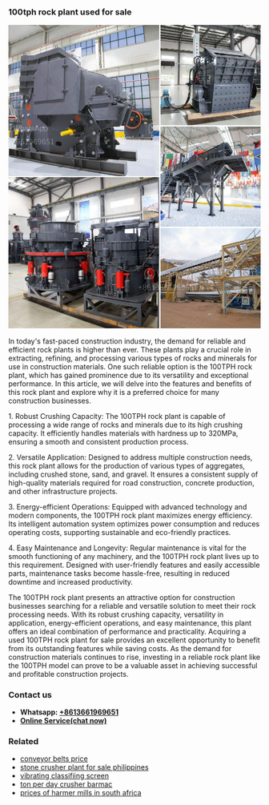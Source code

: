 <h3>100tph rock plant used for sale</h3><img src='1708589120.jpg' alt=''><p>In today's fast-paced construction industry, the demand for reliable and efficient rock plants is higher than ever. These plants play a crucial role in extracting, refining, and processing various types of rocks and minerals for use in construction materials. One such reliable option is the 100TPH rock plant, which has gained prominence due to its versatility and exceptional performance. In this article, we will delve into the features and benefits of this rock plant and explore why it is a preferred choice for many construction businesses.</p><p>1. Robust Crushing Capacity: The 100TPH rock plant is capable of processing a wide range of rocks and minerals due to its high crushing capacity. It efficiently handles materials with hardness up to 320MPa, ensuring a smooth and consistent production process.</p><p>2. Versatile Application: Designed to address multiple construction needs, this rock plant allows for the production of various types of aggregates, including crushed stone, sand, and gravel. It ensures a consistent supply of high-quality materials required for road construction, concrete production, and other infrastructure projects.</p><p>3. Energy-efficient Operations: Equipped with advanced technology and modern components, the 100TPH rock plant maximizes energy efficiency. Its intelligent automation system optimizes power consumption and reduces operating costs, supporting sustainable and eco-friendly practices.</p><p>4. Easy Maintenance and Longevity: Regular maintenance is vital for the smooth functioning of any machinery, and the 100TPH rock plant lives up to this requirement. Designed with user-friendly features and easily accessible parts, maintenance tasks become hassle-free, resulting in reduced downtime and increased productivity.</p><p>The 100TPH rock plant presents an attractive option for construction businesses searching for a reliable and versatile solution to meet their rock processing needs. With its robust crushing capacity, versatility in application, energy-efficient operations, and easy maintenance, this plant offers an ideal combination of performance and practicality. Acquiring a used 100TPH rock plant for sale provides an excellent opportunity to benefit from its outstanding features while saving costs. As the demand for construction materials continues to rise, investing in a reliable rock plant like the 100TPH model can prove to be a valuable asset in achieving successful and profitable construction projects.</p><h3>Contact us</h3><ul><li><strong>Whatsapp:&nbsp;<a href="https://wa.me/8613661969651">+8613661969651</a></strong></li><li><a href="https://swt.shibang-china.com/?git&amp;zhl&amp;100tph rock plant used for sale"><strong>Online Service(chat now)</strong></a></li></ul><h3>Related</h3><ul><li><a href='conveyor belts price.md'>conveyor belts price</a></li><li><a href='stone crusher plant for sale philippines.md'>stone crusher plant for sale philippines</a></li><li><a href='vibrating classifiing screen.md'>vibrating classifiing screen</a></li><li><a href='ton per day crusher barmac.md'>ton per day crusher barmac</a></li><li><a href='prices of harmer mills in south africa.md'>prices of harmer mills in south africa</a></li></ul>